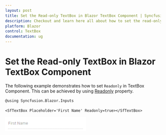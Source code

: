 ```yaml
---
layout: post
title: Set the Read-only TextBox in Blazor TextBox Component | Syncfusion
description: Checkout and learn here all about how to set the read-only TextBox in Syncfusion Blazor TextBox component and more.
platform: Blazor
control: TextBox
documentation: ug
---
```


# Set the Read-only TextBox in Blazor TextBox Component

The following example demonstrates how to set `Readonly` in TextBox Component. This can be achieved by using [Readonly](https://help.syncfusion.com/cr/blazor/Syncfusion.Blazor.Charts.ChartSeries.html#Syncfusion_Blazor_Charts_ChartSeries_Fill) property.

```cshtml
@using Syncfusion.Blazor.Inputs

<SfTextBox Placeholder='First Name' Readonly=true></SfTextBox>
```

![Blazor TextBox in Readonly Mode](../images/blazor-textbox-disable-state.png)